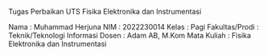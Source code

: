 Tugas Perbaikan UTS Fisika Elektronika dan Instrumentasi

Nama : Muhammad Herjuna
NIM : 2022230014
Kelas : Pagi
Fakultas/Prodi : Teknik/Teknologi Informasi
Dosen : Adam AB, M.Kom
Mata Kuliah : Fisika Elektronika dan Instrumentasi
